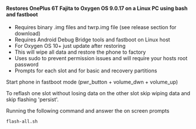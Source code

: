 #### Restores OnePlus 6T Fajita to Oxygen OS 9.0.17 on a Linux PC using bash and fastboot

- Requires binary .img files and twrp.img file (see release section for download)
- Requires Android Debug Bridge tools and fastboot on Linux host
- For Oxygen OS 10+ just update after restoring
- This will wipe all data and restore the phone to factory
- Uses sudo to prevent permission issues and will require your hosts root password
- Prompts for each slot and for basic and recovery partitions





Start phone in fastboot mode (pwr_button + volume_dwn + volume_up)

To reflash one slot without losing data on the other slot skip wiping data and skip flashing 'persist'.

Running the following command and answer the on screen prompts
```
flash-all.sh
```
